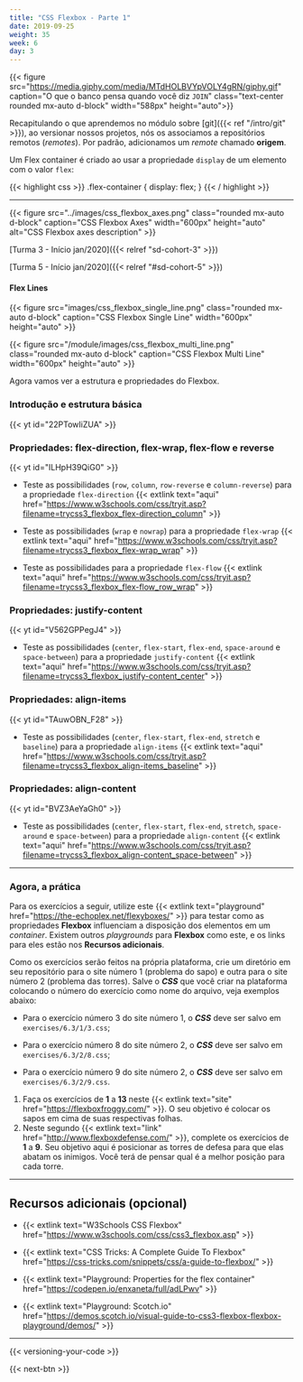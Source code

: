 ```yaml
---
title: "CSS Flexbox - Parte 1"
date: 2019-09-25
weight: 35
week: 6
day: 3
---
```


{{< figure src="https://media.giphy.com/media/MTdHOLBVYpVOLY4gRN/giphy.gif" caption="O que o banco pensa quando você diz `JOIN`" class="text-center rounded mx-auto d-block" width="588px" height="auto">}}

Recapitulando o que aprendemos no módulo sobre [git]({{< ref "/intro/git" >}}), ao versionar nossos projetos, nós os associamos a repositórios remotos (_remotes_). Por padrão, adicionamos um _remote_ chamado **origem**.

Um Flex container é criado ao usar a propriedade `display` de um elemento com o valor `flex`:

{{< highlight css >}}
.flex-container {
  display: flex;
}
{{< / highlight >}}

---

{{< figure src="../images/css_flexbox_axes.png" class="rounded mx-auto d-block" caption="CSS Flexbox Axes" width="600px" height="auto" alt="CSS Flexbox axes description" >}}

[Turma 3 - Início jan/2020]({{< relref "sd-cohort-3" >}})

[Turma 5 - Início jan/2020]({{< relref "#sd-cohort-5" >}})

#### Flex Lines

{{< figure src="images/css_flexbox_single_line.png" class="rounded mx-auto d-block" caption="CSS Flexbox Single Line" width="600px" height="auto" >}}

{{< figure src="/module/images/css_flexbox_multi_line.png" class="rounded mx-auto d-block" caption="CSS Flexbox Multi Line" width="600px" height="auto" >}}

Agora vamos ver a estrutura e propriedades do Flexbox.

### Introdução e estrutura básica

{{< yt id="22PTowIiZUA" >}}

### Propriedades: flex-direction, flex-wrap, flex-flow e reverse

{{< yt id="ILHpH39QiG0" >}}

* Teste as possibilidades (`row`, `column`, `row-reverse` e `column-reverse`) para a propriedade `flex-direction` {{< extlink text="aqui" href="https://www.w3schools.com/css/tryit.asp?filename=trycss3_flexbox_flex-direction_column" >}}

* Teste as possibilidades (`wrap` e `nowrap`) para a propriedade `flex-wrap` {{< extlink text="aqui" href="https://www.w3schools.com/css/tryit.asp?filename=trycss3_flexbox_flex-wrap_wrap" >}}

* Teste as possibilidades para a propriedade `flex-flow` {{< extlink text="aqui" href="https://www.w3schools.com/css/tryit.asp?filename=trycss3_flexbox_flex-flow_row_wrap" >}}

### Propriedades: justify-content

{{< yt id="V562GPPegJ4" >}}

* Teste as possibilidades (`center`, `flex-start`, `flex-end`, `space-around` e `space-between`) para a propriedade `justify-content` {{< extlink text="aqui" href="https://www.w3schools.com/css/tryit.asp?filename=trycss3_flexbox_justify-content_center" >}}

### Propriedades: align-items

{{< yt id="TAuwOBN_F28" >}}

* Teste as possibilidades (`center`, `flex-start`, `flex-end`, `stretch` e `baseline`) para a propriedade `align-items` {{< extlink text="aqui" href="https://www.w3schools.com/css/tryit.asp?filename=trycss3_flexbox_align-items_baseline" >}}

### Propriedades: align-content

{{< yt id="BVZ3AeYaGh0" >}}

* Teste as possibilidades (`center`, `flex-start`, `flex-end`, `stretch`, `space-around` e `space-between`) para a propriedade `align-content` {{< extlink text="aqui" href="https://www.w3schools.com/css/tryit.asp?filename=trycss3_flexbox_align-content_space-between" >}}

---

### Agora, a prática

Para os exercícios a seguir, utilize este {{< extlink text="playground" href="https://the-echoplex.net/flexyboxes/" >}} para testar como as propriedades **Flexbox** influenciam a disposição dos elementos em um _container_. Existem outros _playgrounds_ para **Flexbox** como este, e os links para eles estão nos **Recursos adicionais**.

Como os exercícios serão feitos na própria plataforma, crie um diretório em seu repositório para o site número 1 (problema do sapo) e outra para o site número 2 (problema das torres).
Salve o ***CSS*** que você criar na plataforma colocando o número do exercício como nome do arquivo, veja exemplos abaixo:

- Para o exercício número 3 do site número 1, o ***CSS*** deve ser salvo em `exercises/6.3/1/3.css`;

- Para o exercício número 8 do site número 2, o ***CSS*** deve ser salvo em `exercises/6.3/2/8.css`;

- Para o exercício número 9 do site número 2, o ***CSS*** deve ser salvo em `exercises/6.3/2/9.css`.

1. Faça os exercícios de **1** a **13** neste {{< extlink text="site" href="https://flexboxfroggy.com/" >}}. O seu objetivo é colocar os sapos em cima de suas respectivas folhas.
2. Neste segundo {{< extlink text="link" href="http://www.flexboxdefense.com/" >}}, complete os exercícios de **1** a **9**. Seu objetivo aqui é posicionar as torres de defesa para que elas abatam os inimigos. Você terá de pensar qual é a melhor posição para cada torre.

---

## Recursos adicionais (opcional)

* {{< extlink text="W3Schools CSS Flexbox" href="https://www.w3schools.com/css/css3_flexbox.asp" >}}

* {{< extlink text="CSS Tricks: A Complete Guide To Flexbox" href="https://css-tricks.com/snippets/css/a-guide-to-flexbox/" >}}

* {{< extlink text="Playground: Properties for the flex container" href="https://codepen.io/enxaneta/full/adLPwv" >}}

* {{< extlink text="Playground: Scotch.io" href="https://demos.scotch.io/visual-guide-to-css3-flexbox-flexbox-playground/demos/" >}}

---

{{< versioning-your-code >}}

{{< next-btn >}}
